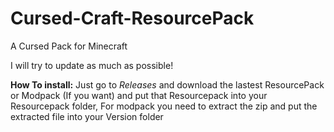 # Cursed-Craft-ResourcePack
A Cursed Pack for Minecraft

I will try to update as much as possible!

**How To install:**
Just go to *Releases* and download the lastest ResourcePack or Modpack (If you want) and put that Resourcepack into your Resourcepack folder, For modpack you need to extract the zip and put the extracted file into your Version folder
